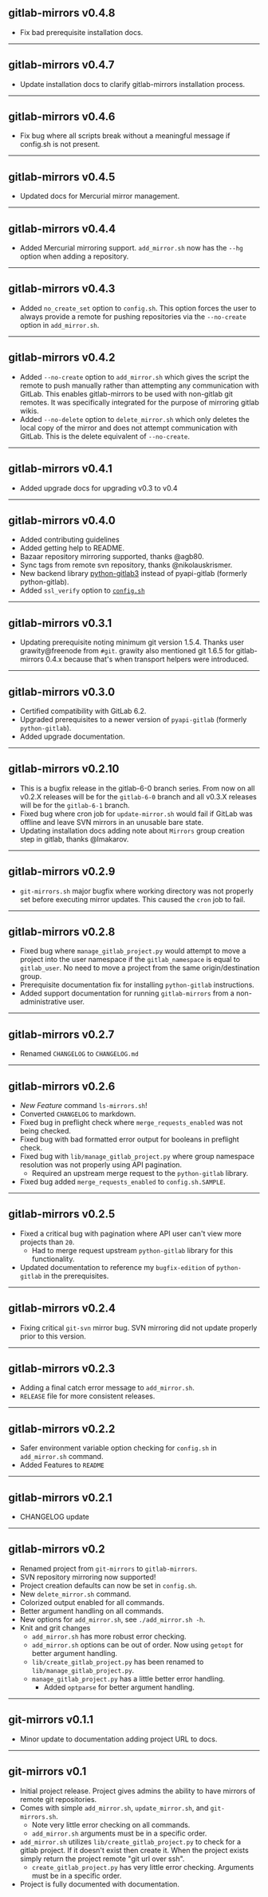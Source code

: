 ## gitlab-mirrors v0.4.8

* Fix bad prerequisite installation docs.

---
## gitlab-mirrors v0.4.7

* Update installation docs to clarify gitlab-mirrors installation process.

---
## gitlab-mirrors v0.4.6

* Fix bug where all scripts break without a meaningful message if config.sh is
  not present.

---
## gitlab-mirrors v0.4.5

* Updated docs for Mercurial mirror management.

---
## gitlab-mirrors v0.4.4

* Added Mercurial mirroring support.  `add_mirror.sh` now has the `--hg` option
  when adding a repository.

---
## gitlab-mirrors v0.4.3

* Added `no_create_set` option to `config.sh`.  This option forces the user to
  always provide a remote for pushing repositories via the `--no-create` option
  in `add_mirror.sh`.

---
## gitlab-mirrors v0.4.2

* Added `--no-create` option to `add_mirror.sh` which gives the script the
  remote to push manually rather than attempting any communication with GitLab.
  This enables gitlab-mirrors to be used with non-gitlab git remotes.  It was
  specifically integrated for the purpose of mirroring gitlab wikis.
* Added `--no-delete` option to `delete_mirror.sh` which only deletes the local
  copy of the mirror and does not attempt communication with GitLab.  This is
  the delete equivalent of `--no-create`.

---
## gitlab-mirrors v0.4.1

* Added upgrade docs for upgrading v0.3 to v0.4

---
## gitlab-mirrors v0.4.0

* Added contributing guidelines
* Added getting help to README.
* Bazaar repository mirroring supported, thanks @agb80.
* Sync tags from remote svn repository, thanks @nikolauskrismer.
* New backend library [python-gitlab3](https://github.com/alexvh/python-gitlab3)
  instead of pyapi-gitlab (formerly python-gitlab).
* Added `ssl_verify` option to [`config.sh`](config.sh.SAMPLE)

---
## gitlab-mirrors v0.3.1

* Updating prerequisite noting minimum git version 1.5.4.  Thanks user
  grawity@freenode from `#git`.  grawity also mentioned git 1.6.5 for
  gitlab-mirrors 0.4.x because that's when transport helpers were introduced.

---
## gitlab-mirrors v0.3.0

* Certified compatibility with GitLab 6.2.
* Upgraded prerequisites to a newer version of `pyapi-gitlab` (formerly
  `python-gitlab`).
* Added upgrade documentation.

---
## gitlab-mirrors v0.2.10

* This is a bugfix release in the gitlab-6-0 branch series.  From now on all
  v0.2.X releases will be for the `gitlab-6-0` branch and all v0.3.X releases
  will be for the `gitlab-6-1` branch.
* Fixed bug where cron job for `update-mirror.sh` would fail if GitLab was
  offline and leave SVN mirrors in an unusable bare state.
* Updating installation docs adding note about `Mirrors` group creation step in
  gitlab, thanks @lmakarov.

---
## gitlab-mirrors v0.2.9

* `git-mirrors.sh` major bugfix where working directory was not properly set
  before executing mirror updates.  This caused the `cron` job to fail.

---
## gitlab-mirrors v0.2.8

* Fixed bug where `manage_gitlab_project.py` would attempt to move a project
  into the user namespace if the `gitlab_namespace` is equal to `gitlab_user`.
  No need to move a project from the same origin/destination group.
* Prerequisite documentation fix for installing `python-gitlab` instructions.
* Added support documentation for running `gitlab-mirrors` from a
  non-administrative user.

---
## gitlab-mirrors v0.2.7

* Renamed `CHANGELOG` to `CHANGELOG.md`

---
## gitlab-mirrors v0.2.6

* *New Feature* command `ls-mirrors.sh`!
* Converted `CHANGELOG` to markdown.
* Fixed bug in preflight check where `merge_requests_enabled` was not being
  checked.
* Fixed bug with bad formatted error output for booleans in preflight check.
* Fixed bug with `lib/manage_gitlab_project.py` where group namespace resolution
  was not properly using API pagination.
  * Required an upstream merge request to the `python-gitlab` library.
* Fixed bug added `merge_requests_enabled` to `config.sh.SAMPLE`.

---
## gitlab-mirrors v0.2.5

* Fixed a critical bug with pagination where API user can't view more projects
  than `20`.
  * Had to merge request upstream `python-gitlab` library for this
    functionality.
* Updated documentation to reference my `bugfix-edition` of `python-gitlab` in
  the prerequisites.

---
## gitlab-mirrors v0.2.4

* Fixing critical `git-svn` mirror bug.  SVN mirroring did not update properly
  prior to this version.

---
## gitlab-mirrors v0.2.3

* Adding a final catch error message to `add_mirror.sh`.
* `RELEASE` file for more consistent releases.

---
## gitlab-mirrors v0.2.2

* Safer environment variable option checking for `config.sh` in `add_mirror.sh`
  command.
* Added Features to `README`

---
## gitlab-mirrors v0.2.1

* CHANGELOG update

---
## gitlab-mirrors v0.2

* Renamed project from `git-mirrors` to `gitlab-mirrors`.
* SVN repository mirroring now supported!
* Project creation defaults can now be set in `config.sh`.
* New `delete_mirror.sh` command.
* Colorized output enabled for all commands.
* Better argument handling on all commands.
* New options for `add_mirror.sh`, see `./add_mirror.sh -h`.
* Knit and grit changes
  * `add_mirror.sh` has more robust error checking.
  * `add_mirror.sh` options can be out of order.  Now using `getopt` for better
    argument handling.
  * `lib/create_gitlab_project.py` has been renamed to
    `lib/manage_gitlab_project.py`.
  * `manage_gitlab_project.py` has a little better error handling.
    * Added `optparse` for better argument handling.

---
## git-mirrors v0.1.1

* Minor update to documentation adding project URL to docs.

---
## git-mirrors v0.1

* Initial project release.  Project gives admins the ability to have mirrors of
  remote git repositories.
* Comes with simple `add_mirror.sh`, `update_mirror.sh`, and `git-mirrors.sh`.
  * Note very little error checking on all commands.
  * `add_mirror.sh` arguments must be in a specific order.
* `add_mirror.sh` utilizes `lib/create_gitlab_project.py` to check for a gitlab
  project.  If it doesn't exist then create it.  When the project exists simply
  return the project remote "git url over ssh".
  * `create_gitlab_project.py` has very little error checking.  Arguments must
    be in a specific order.
* Project is fully documented with documentation.
